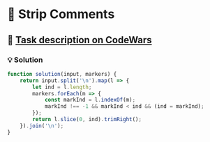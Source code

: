 # 📝 Strip Comments

## 🔗 [Task description on CodeWars](https://www.codewars.com/kata/51c8e37cee245da6b40000bd)

### 💡 Solution

```javascript
function solution(input, markers) {
    return input.split('\n').map(l => {
        let ind = l.length;
        markers.forEach(m => {
            const markInd = l.indexOf(m);
            markInd !== -1 && markInd < ind && (ind = markInd);
        });
        return l.slice(0, ind).trimRight();
    }).join('\n');
}
```
